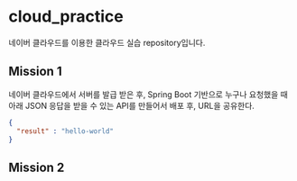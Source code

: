 # cloud_practice
네이버 클라우드를 이용한 클라우드 실습 repository입니다.

## Mission 1
네이버 클라우드에서 서버를 발급 받은 후, Spring Boot 기반으로 누구나 요청했을 때 아래 JSON 응답을 받을 수 있는 API를 만들어서 배포 후, URL을 공유한다.

```json
{
  "result" : "hello-world"
}
```

## Mission 2
